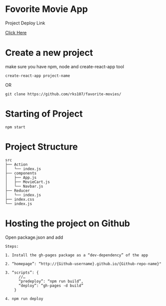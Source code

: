 
# Fovorite Movie App

Project Deploy Link

<a href="https://rks107.github.io/favorite-movies/">Click Here </a>


# Create a new project

make sure you have npm, node and create-react-app tool

```
create-react-app project-name
```

OR

```
git clone https://github.com/rks107/favorite-movies/
```

# Starting of Project

```
npm start
```

# Project Structure

```
src
├── Action
│   └── index.js
├── components
│   ├── App.js
│   ├── MovieCart.js
│   └── Navbar.js
├── Reducer
│   └── index.js
├── index.css
└── index.js
```

# Hosting the project on Github

Open package.json and add

```
Steps:

1. Install the gh-pages package as a “dev-dependency” of the app

2. “homepage”: “http://{Github-username}.github.io/{Github-repo-name}"

3. “scripts”: {
      //…
      “predeploy”: “npm run build”,
      “deploy”: “gh-pages -d build”
    }

4. npm run deploy
  
```

